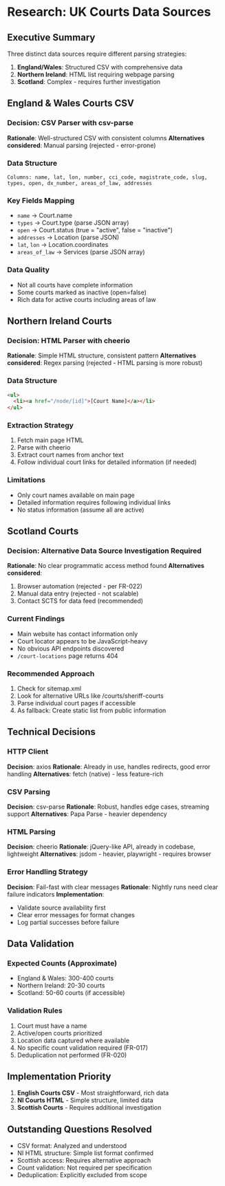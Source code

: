# Research: UK Courts Data Sources

## Executive Summary
Three distinct data sources require different parsing strategies:
1. **England/Wales**: Structured CSV with comprehensive data
2. **Northern Ireland**: HTML list requiring webpage parsing
3. **Scotland**: Complex - requires further investigation

## England & Wales Courts CSV

### Decision: CSV Parser with csv-parse
**Rationale**: Well-structured CSV with consistent columns
**Alternatives considered**: Manual parsing (rejected - error-prone)

### Data Structure
```csv
Columns: name, lat, lon, number, cci_code, magistrate_code, slug, types, open, dx_number, areas_of_law, addresses
```

### Key Fields Mapping
- `name` → Court.name
- `types` → Court.type (parse JSON array)
- `open` → Court.status (true = "active", false = "inactive")
- `addresses` → Location (parse JSON)
- `lat`, `lon` → Location.coordinates
- `areas_of_law` → Services (parse JSON array)

### Data Quality
- Not all courts have complete information
- Some courts marked as inactive (open=false)
- Rich data for active courts including areas of law

## Northern Ireland Courts

### Decision: HTML Parser with cheerio
**Rationale**: Simple HTML structure, consistent pattern
**Alternatives considered**: Regex parsing (rejected - HTML parsing is more robust)

### Data Structure
```html
<ul>
  <li><a href="/node/[id]">[Court Name]</a></li>
</ul>
```

### Extraction Strategy
1. Fetch main page HTML
2. Parse with cheerio
3. Extract court names from anchor text
4. Follow individual court links for detailed information (if needed)

### Limitations
- Only court names available on main page
- Detailed information requires following individual links
- No status information (assume all are active)

## Scotland Courts

### Decision: Alternative Data Source Investigation Required
**Rationale**: No clear programmatic access method found
**Alternatives considered**:
1. Browser automation (rejected - per FR-022)
2. Manual data entry (rejected - not scalable)
3. Contact SCTS for data feed (recommended)

### Current Findings
- Main website has contact information only
- Court locator appears to be JavaScript-heavy
- No obvious API endpoints discovered
- `/court-locations` page returns 404

### Recommended Approach
1. Check for sitemap.xml
2. Look for alternative URLs like /courts/sheriff-courts
3. Parse individual court pages if accessible
4. As fallback: Create static list from public information

## Technical Decisions

### HTTP Client
**Decision**: axios
**Rationale**: Already in use, handles redirects, good error handling
**Alternatives**: fetch (native) - less feature-rich

### CSV Parsing
**Decision**: csv-parse
**Rationale**: Robust, handles edge cases, streaming support
**Alternatives**: Papa Parse - heavier dependency

### HTML Parsing
**Decision**: cheerio
**Rationale**: jQuery-like API, already in codebase, lightweight
**Alternatives**: jsdom - heavier, playwright - requires browser

### Error Handling Strategy
**Decision**: Fail-fast with clear messages
**Rationale**: Nightly runs need clear failure indicators
**Implementation**:
- Validate source availability first
- Clear error messages for format changes
- Log partial successes before failure

## Data Validation

### Expected Counts (Approximate)
- England & Wales: 300-400 courts
- Northern Ireland: 20-30 courts
- Scotland: 50-60 courts (if accessible)

### Validation Rules
1. Court must have a name
2. Active/open courts prioritized
3. Location data captured where available
4. No specific count validation required (FR-017)
5. Deduplication not performed (FR-020)

## Implementation Priority
1. **English Courts CSV** - Most straightforward, rich data
2. **NI Courts HTML** - Simple structure, limited data
3. **Scottish Courts** - Requires additional investigation

## Outstanding Questions Resolved
- CSV format: Analyzed and understood
- NI HTML structure: Simple list format confirmed
- Scottish access: Requires alternative approach
- Count validation: Not required per specification
- Deduplication: Explicitly excluded from scope